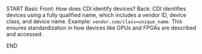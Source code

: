 START
Basic
Front: 
How does CDI identify devices?
Back: 
CDI identifies devices using a fully qualified name, which includes a vendor ID, device class, and device name. Example: `vendor.com/class=unique_name`. This ensures standardization in how devices like GPUs and FPGAs are described and accessed.
<!--ID: 1745222218933-->
END

